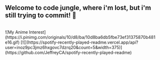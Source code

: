 ## Welcome to code jungle, where i'm lost, but i'm still trying to commit! 👋
<br>
![My Anime Interest](https://i.pinimg.com/originals/10/d8/ba/10d8ba6db5fbe73ef31375870b481e16.gif)
[![](https://spotify-recently-played-readme.vercel.app/api?user=inoz9pc3jmz6hxgovc7dzrq20&count=5&width=375)](https://github.com/JeffreyCA/spotify-recently-played-readme)

